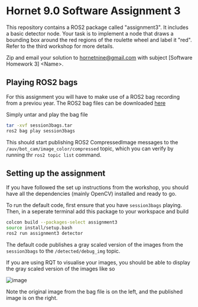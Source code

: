 # Hornet 9.0 Software Assignment 3

This repository contains a ROS2 package called "assignment3". It includes a basic detector node.
Your task is to implement a node that draws a bounding box around the red regions of the roulette wheel and label it "red".
Refer to the third workshop for more details.

Zip and email your solution to hornetnine@gmail.com with subject [Software Homework 3] \<Name\>.

## Playing ROS2 bags

For this assignment you will have to make use of a ROS2 bag recording from a previou year.
The ROS2 bag files can be downloaded [here](https://drive.google.com/file/d/1L2Q0CZNCxA--sK7Znj0MpWLe7PkKXeO2/view?usp=drive_link)

Simply untar and play the bag file

```bash
tar -xvf session3bags.tar
ros2 bag play session3bags
```

This should start publishing ROS2 CompressedImage messages to the `/auv/bot_cam/image_color/compressed` topic,
which you can verify by running thr `ros2 topic list` command.

## Setting up the assignment

If you have followed the set up instructions from the workshop,
you should have all the dependencies (mainly OpenCV) installed and ready to go.

To run the default code, first ensure that you have `session3bags` playing.
Then, in a seperate terminal add this package to your workspace and build

```bash
colcon build --packages-select assignment3
source install/setup.bash
ros2 run assignment3 detector
```

The default code publishes a gray scaled version of the images from the `session3bags` to the `/detected/debug_img` topic.

If you are using RQT to visualise your images,
you should be able to display the gray scaled version of the images like so

![image](https://github.com/hornetnine/assignment3/assets/143057023/1d3555c7-bae0-49b2-addb-bc664ef30c7a)

Note the original image from the bag file is on the left, and the published image is on the right.
